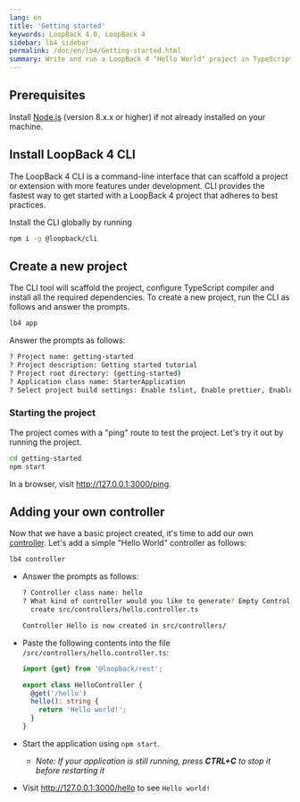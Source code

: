 ```yaml
---
lang: en
title: 'Getting started'
keywords: LoopBack 4.0, LoopBack 4
sidebar: lb4_sidebar
permalink: /doc/en/lb4/Getting-started.html
summary: Write and run a LoopBack 4 "Hello World" project in TypeScript.
---
```


## Prerequisites

Install [Node.js](https://nodejs.org/en/download/) (version 8.x.x or higher) if
not already installed on your machine.

## Install LoopBack 4 CLI

The LoopBack 4 CLI is a command-line interface that can scaffold a project or
extension with more features under development. CLI provides the fastest way to
get started with a LoopBack 4 project that adheres to best practices.

Install the CLI globally by running

```sh
npm i -g @loopback/cli
```

## Create a new project

The CLI tool will scaffold the project, configure TypeScript compiler and
install all the required dependencies. To create a new project, run the CLI as
follows and answer the prompts.

```sh
lb4 app
```

Answer the prompts as follows:

```sh
? Project name: getting-started
? Project description: Getting started tutorial
? Project root directory: (getting-started)
? Application class name: StarterApplication
? Select project build settings: Enable tslint, Enable prettier, Enable mocha, Enable loopbackBuild, Enable vscode
```

### Starting the project

The project comes with a "ping" route to test the project. Let's try it out by
running the project.

```sh
cd getting-started
npm start
```

In a browser, visit <http://127.0.0.1:3000/ping>.

## Adding your own controller

Now that we have a basic project created, it's time to add our own
[controller](Controllers.md). Let's add a simple "Hello World" controller as
follows:

```sh
lb4 controller
```

- Answer the prompts as follows:

  ```sh
  ? Controller class name: hello
  ? What kind of controller would you like to generate? Empty Controller
    create src/controllers/hello.controller.ts

  Controller Hello is now created in src/controllers/
  ```

- Paste the following contents into the file
  `/src/controllers/hello.controller.ts`:

  ```ts
  import {get} from '@loopback/rest';

  export class HelloController {
    @get('/hello')
    hello(): string {
      return 'Hello world!';
    }
  }
  ```

- Start the application using `npm start`.

  - _Note: If your application is still running, press **CTRL+C** to stop it
    before restarting it_

- Visit <http://127.0.0.1:3000/hello> to see `Hello world!`
